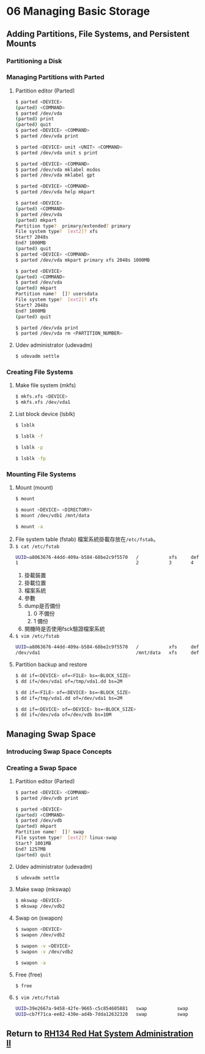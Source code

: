 # 06 Managing Basic Storage
## Adding Partitions, File Systems, and Persistent Mounts
### Partitioning a Disk
### Managing Partitions with Parted
1. Partition editor (Parted)
    ```bash
    $ parted <DEVICE>
    (parted) <COMMAND>
    $ parted /dev/vda
    (parted) print
    (parted) quit
    $ parted <DEVICE> <COMMAND>
    $ parted /dev/vda print
    ```
    ```bash
    $ parted <DEVICE> unit <UNIT> <COMMAND>
    $ parted /dev/vda unit s print
    ```
    ```bash
    $ parted <DEVICE> <COMMAND>
    $ parted /dev/vda mklabel msdos
    $ parted /dev/vda mklabel gpt
    ```
    ```bash
    $ parted <DEVICE> <COMMAND>
    $ parted /dev/vda help mkpart
    ```
    ```bash
    $ parted <DEVICE>
    (parted) <COMMAND>
    $ parted /dev/vda
    (parted) mkpart
    Partition type?  primary/extended? primary
    File system type?  [ext2]? xfs
    Start? 2048s
    End? 1000MB
    (parted) quit
    $ parted <DEVICE> <COMMAND>
    $ parted /dev/vda mkpart primary xfs 2048s 1000MB
    ```
    ```bash
    $ parted <DEVICE>
    (parted) <COMMAND>
    $ parted /dev/vda
    (parted) mkpart
    Partition name?  []? usersdata
    File system type?  [ext2]? xfs
    Start? 2048s
    End? 1000MB
    (parted) quit
    ```
    ```bash
    $ parted /dev/vda print
    $ parted /dev/vda rm <PARTITION_NUMBER>
    ```
2. Udev administrator (udevadm)
    ```bash
    $ udevadm settle
    ```
### Creating File Systems
1. Make file system (mkfs)
    ```bash
    $ mkfs.xfs <DEVICE>
    $ mkfs.xfs /dev/vda1
    ```
2. List block device (lsblk)
    ```bash
    $ lsblk
    ```
    ```bash
    $ lsblk -f
    ```
    ```bash
    $ lsblk -p
    ```
    ```bash
    $ lsblk -fp
    ```
### Mounting File Systems
1. Mount (mount)
    ```bash
    $ mount
    ```
    ```bash
    $ mount <DEVICE> <DIRECTORY>
    $ mount /dev/vdb1 /mnt/data
    ```
    ```bash
    $ mount -a
    ```
2. File system table (fstab)
    檔案系統掛載存放在`/etc/fstab`。
3. `$ cat /etc/fstab`
    ```bash
    UUID=a8063676-44dd-409a-b584-68be2c9f5570   /           xfs     defaults    0 0
    1                                           2           3       4           5 6
    ```
    1. 掛載裝置
    2. 掛載位置
    3. 檔案系統
    4. 參數
    5. dump是否備份
        1. 0 不備份
        2. 1 備份
    6. 開機時是否使用fsck驗證檔案系統
4. `$ vim /etc/fstab`
    ```bash
    UUID=a8063676-44dd-409a-b584-68be2c9f5570   /           xfs     defaults    0 0
    /dev/vda1                                   /mnt/data   xfs     defaults    0 0
    ```
5. Partition backup and restore
    ```bash
    $ dd if=<DEVICE> of=<FILE> bs=<BLOCK_SIZE>
    $ dd if=/dev/vda1 of=/tmp/vda1.dd bs=2M
    ```
    ```bash
    $ dd if=<FILE> of=<DEVICE> bs=<BLOCK_SIZE>
    $ dd if=/tmp/vda1.dd of=/dev/vda1 bs=2M
    ```
    ```bash
    $ dd if=<DEVICE> of=<DEVICE> bs=<BLOCK_SIZE>
    $ dd if=/dev/vda of=/dev/vdb bs=10M
    ```
## Managing Swap Space
### Introducing Swap Space Concepts
### Creating a Swap Space
1. Partition editor (Parted)
    ```bash
    $ parted <DEVICE> <COMMAND>
    $ parted /dev/vdb print
    ```
    ```bash
    $ parted <DEVICE>
    (parted) <COMMAND>
    $ parted /dev/vdb
    (parted) mkpart
    Partition name?  []? swap
    File system type?  [ext2]? linux-swap
    Start? 1001MB
    End? 1257MB
    (parted) quit
    ```
2. Udev administrator (udevadm)
    ```bash
    $ udevadm settle
    ```
3. Make swap (mkswap)
    ```bash
    $ mkswap <DEVICE>
    $ mkswap /dev/vdb2
    ```
4. Swap on (swapon)
    ```bash
    $ swapon <DEVICE>
    $ swapon /dev/vdb2
    ```
    ```bash
    $ swapon -v <DEVICE>
    $ swapon -v /dev/vdb2
    ```
    ```bash
    $ swapon -a
    ```
5. Free (free)
    ```bash
    $ free
    ```
6. `$ vim /etc/fstab`
    ```bash
    UUID=39e2667a-9458-42fe-9665-c5c854605881   swap           swap     defaults    0 0
    UUID=cb7f71ca-ee82-430e-ad4b-7dda12632328   swap           swap     pri=10      0 0
    ```
## Return to [RH134 Red Hat System Administration II](/rh134_red_hat_system_administration_ii/README.md)
